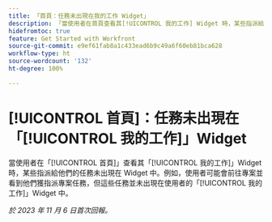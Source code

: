 ```yaml
---
title: 「首頁：任務未出現在我的工作 Widget」
description: 「當使用者在首頁查看其[!UICONTROL 我的工作] Widget 時，某些指派給他們的任務未出現在 Widget 中。例如，使用者可能會前往專案並看到他們獲指派專案任務，但這些任務並未出現在使用者的[!UICONTROL 我的工作] Widget 中。」
hidefromtoc: true
feature: Get Started with Workfront
source-git-commit: e9ef61fab8a1c433ead6b9c49a6f60eb81bca628
workflow-type: ht
source-wordcount: '132'
ht-degree: 100%

---
```



# [!UICONTROL 首頁]：任務未出現在「[!UICONTROL 我的工作]」Widget

當使用者在「[!UICONTROL 首頁]」查看其「[!UICONTROL 我的工作]」Widget 時，某些指派給他們的任務未出現在 Widget 中。例如，使用者可能會前往專案並看到他們獲指派專案任務，但這些任務並未出現在使用者的「[!UICONTROL 我的工作]」Widget 中。

_於 2023 年 11 月 6 日首次回報。_
